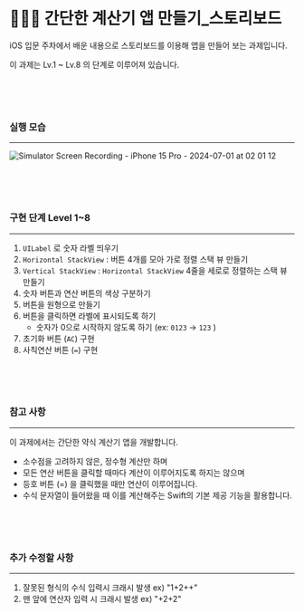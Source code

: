 # **👩🏻‍💻 간단한 계산기 앱 만들기_스토리보드**

iOS 입문 주차에서 배운 내용으로 스토리보드를 이용해 앱을 만들어 보는 과제입니다.

이 과제는 Lv.1 ~ Lv.8 의 단계로 이루어져 있습니다.  

<br/> <br/> <br/> 


### 실행 모습

---


![Simulator Screen Recording - iPhone 15 Pro - 2024-07-01 at 02 01 12](https://github.com/dkswlgus0314/calculatorApp/assets/64121323/3d667d73-9e35-4bef-83b1-1dd1a6377284)

<br/> <br/> <br/> 


### 구현 단계 Level 1~8

---

1. `UILabel` 로 숫자 라벨 띄우기
2. `Horizontal StackView` : 버튼 4개를 모아 가로 정렬 스택 뷰 만들기
3. `Vertical StackView` : `Horizontal StackView` 4줄을 세로로 정렬하는 스택 뷰 만들기
4. 숫자 버튼과 연산 버튼의 색상 구분하기
5. 버튼을 원형으로 만들기
6. 버튼을 클릭하면 라벨에 표시되도록 하기
    - 숫자가 0으로 시작하지 않도록 하기 (ex: `0123` → `123` )
7. 초기화 버튼 (`AC`) 구현
8. 사칙연산 버튼 (`=`) 구현


<br/> <br/> <br/> 


### 참고 사항
---
이 과제에서는 간단한 약식 계산기 앱을 개발합니다.
   - 소수점을 고려하지 않은, 정수형 계산만 하며
   - 모든 연산 버튼을 클릭할 때마다 계산이 이루어지도록 하지는 않으며
   - 등호 버튼 (=) 을 클릭했을 때만 연산이 이루어집니다.
   - 수식 문자열이 들어왔을 때 이를 계산해주는 Swift의 기본 제공 기능을 활용합니다.


<br/> <br/> <br/> 


### 추가 수정할 사항 
---
1. 잘못된 형식의 수식 입력시 크래시 발생 ex) "1+2++"
2. 맨 앞에 연산자 입력 시 크래시 발생 ex) "+2+2"
